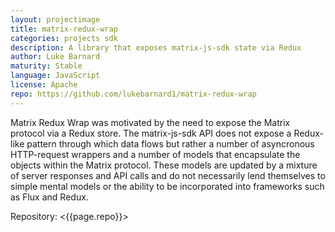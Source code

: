 ```yaml
---
layout: projectimage
title: matrix-redux-wrap
categories: projects sdk
description: A library that exposes matrix-js-sdk state via Redux
author: Luke Barnard
maturity: Stable
language: JavaScript
license: Apache
repo: https://github.com/lukebarnard1/matrix-redux-wrap
---
```


Matrix Redux Wrap was motivated by the need to expose the Matrix protocol via a Redux store. The matrix-js-sdk API does not expose a Redux-like pattern through which data flows but rather a number of asyncronous HTTP-request wrappers and a number of models that encapsulate the objects within the Matrix protocol. These models are updated by a mixture of server responses and API calls and do not necessarily lend themselves to simple mental models or the ability to be incorporated into frameworks such as Flux and Redux.

Repository: <{{page.repo}}>
